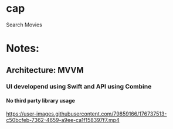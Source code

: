 # cap
Search Movies

# Notes:
##   Architecture: MVVM
###  UI developend using Swift and API using Combine
####  No third party library usage 


https://user-images.githubusercontent.com/79859166/176737513-c50bcfeb-7362-4659-a9ee-ca1f158397f7.mp4

